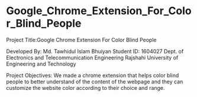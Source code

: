 # Google_Chrome_Extension_For_Color_Blind_People
Project Title:Google Chrome Extension For Color Blind People

Developed By: Md. Tawhidul Islam Bhuiyan
Student ID: 1604027
Dept. of Electronics and Telecommunication Engineering
Rajshahi University of Engineering and Technology


Project Objectives: We made a chrome extension that helps color blind people to better understand of the content of the webpage and they can customize the website color according to their choice and range.

